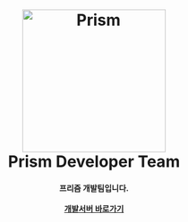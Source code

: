 <h1 align="center">
    <a href="https://discord.gg/prism"><img src="https://cdn.discordapp.com/attachments/1031575702983675924/1031576955448987700/10b4f31b4457a06f4456305b69a8fe50.png" width="256px" alt="Prism"></a>
  <br>
    Prism Developer Team
  <br>
<h4 align="center">
    프리즘 개발팀입니다.<br><br>
    <a href="https://discord.gg/prism">
        개발서버 바로가기
</h4>

